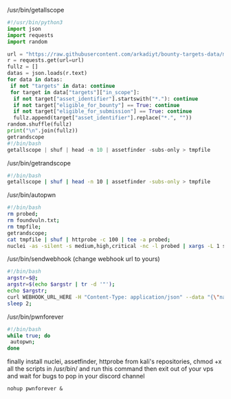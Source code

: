 /usr/bin/getallscope

```python
#!/usr/bin/python3
import json
import requests
import random

url = "https://raw.githubusercontent.com/arkadiyt/bounty-targets-data/main/data/hackerone_data.json"
r = requests.get(url=url)
fullz = []
datas = json.loads(r.text)
for data in datas:
 if not "targets" in data: continue
 for target in data["targets"]["in_scope"]:
  if not target["asset_identifier"].startswith("*."): continue
  if not target["eligible_for_bounty"] == True: continue
  if not target["eligible_for_submission"] == True: continue
  fullz.append(target["asset_identifier"].replace("*.", ""))
random.shuffle(fullz)
print("\n".join(fullz))
getrandscope
#!/bin/bash
getallscope | shuf | head -n 10 | assetfinder -subs-only > tmpfile
``` 

/usr/bin/getrandscope

```bash
#!/bin/bash
getallscope | shuf | head -n 10 | assetfinder -subs-only > tmpfile
```

/usr/bin/autopwn

```bash
#!/bin/bash
rm probed;
rm foundvuln.txt;
rm tmpfile;
getrandscope;
cat tmpfile | shuf | httprobe -c 100 | tee -a probed;
nuclei -as -silent -s medium,high,critical -nc -l probed | xargs -L 1 sendwebhook | tee -a foundvuln.txt;
```

/usr/bin/sendwebhook (change webhook url to yours)

```bash
#!/bin/bash
argstr=$@;
argstr=$(echo $argstr | tr -d '"');
echo $argstr;
curl WEBHOOK_URL_HERE -H "Content-Type: application/json" --data "{\"name\":\"hello\", \"content\":\"$argstr\"}";
sleep 2;
```

/usr/bin/pwnforever

```bash
#!/bin/bash
while true; do 
 autopwn;
done
```

finally install nuclei, assetfinder, httprobe from kali's repositories, chmod +x all the scripts in /usr/bin/ and run this command then exit out of your vps and wait for bugs to pop in your discord channel
```
nohup pwnforever &
```
